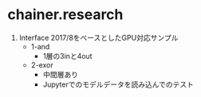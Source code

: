 # chainer.research

1. Interface 2017/8をベースとしたGPU対応サンプル
   - 1-and
     - 1層の3inと4out
   - 2-exor
     - 中間層あり
     - Jupyterでのモデルデータを読み込んでのテスト
